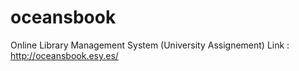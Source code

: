 # oceansbook
Online Library Management System (University Assignement)
Link : http://oceansbook.esy.es/
